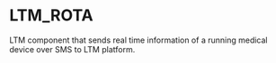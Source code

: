 # LTM_ROTA
LTM component that sends real time information of a running medical device over SMS to LTM platform.
